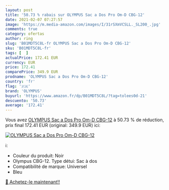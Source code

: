 ```yaml
---
layout: post
title: '50.73 % rabais sur OLYMPUS Sac a Dos Pro Om-D CBG-12'
date: 2021-02-07 07:27:57
image: 'https://m.media-amazon.com/images/I/31rSXmVCSLL._SL200_.jpg'
comments: true
category: ofertas
author: ring
slug: 'B01MDT5C8L-fr OLYMPUS Sac a Dos Pro Om-D CBG-12'
sku: 'B01MDT5C8L-fr'
tags: [  ]
actualPrice: 172.41 EUR
currency: EUR
price: 172.41
comparePrice: 349.9 EUR
prodname: 'OLYMPUS Sac a Dos Pro Om-D CBG-12'
country: 'fr'
flag: '🇫🇷'
brand: 'OLYMPUS'
buyurl: 'https://www.amazon.fr/dp/B01MDT5C8L/?tag=tolees0d-21'
descuento: '50.73'
average: '172.41'
---
```


Vous avez [OLYMPUS Sac a Dos Pro Om-D CBG-12](https://www.amazon.fr/dp/B01MDT5C8L/?tag=tolees0d-21)  à  50.73 % de réduction, prix final  172.41 EUR (original: 349.9 EUR) ici:

[![OLYMPUS Sac a Dos Pro Om-D CBG-12](https://m.media-amazon.com/images/I/31rSXmVCSLL._SL200_.jpg)](https://www.amazon.fr/dp/B01MDT5C8L/?tag=tolees0d-21)

ℹ️:

- Couleur du produit: Noir
- Olympus CBG-12. Type détui: Sac à dos
- Compatibilité de marque: Universel
- Bleu

[🛒 Achetez-le maintenant!!](https://www.amazon.fr/dp/B01MDT5C8L/?tag=tolees0d-21)
